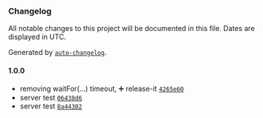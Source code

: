 ### Changelog

All notable changes to this project will be documented in this file. Dates are displayed in UTC.

Generated by [`auto-changelog`](https://github.com/CookPete/auto-changelog).

#### 1.0.0

- removing waitFor(...) timeout, ➕ release-it [`4265e60`](https://github.com-theoslab.apis.wigorschedule/Theo-Dancoisne/theoslab.APIs.wigorSchedule/commit/4265e60b8c46c35574536162ebfb9925a41b2a7b)
- server test [`06438d6`](https://github.com-theoslab.apis.wigorschedule/Theo-Dancoisne/theoslab.APIs.wigorSchedule/commit/06438d6892d79cbdd5f35329a697ff8dea9faef2)
- server test [`8a44302`](https://github.com-theoslab.apis.wigorschedule/Theo-Dancoisne/theoslab.APIs.wigorSchedule/commit/8a443025c24ff1c877fa99c30a117034e24c1681)
